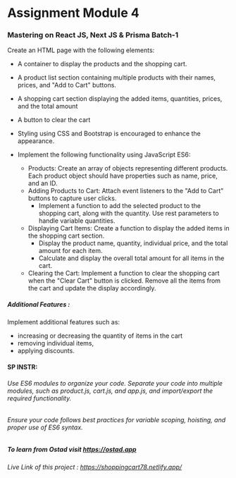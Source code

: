 # Assignment Module 4

### Mastering on React JS, Next JS & Prisma Batch-1

Create an HTML page with the following elements:

* A container to display the products and the shopping cart.

* A product list section containing multiple products with their names, prices, and "Add to Cart" buttons.
* A shopping cart section displaying the added items, quantities, prices, and the total amount
* A button to clear the cart

* Styling using CSS and Bootstrap is encouraged to enhance the appearance.

* Implement the following functionality using JavaScript ES6:
    * Products:   Create an array of objects representing different products. Each product object should have properties
      such as name, price, and an ID.
    * Adding Products to Cart: Attach event listeners to the "Add to Cart" buttons to capture user clicks.
        * Implement a function to add the selected product to the shopping cart, along with the quantity. Use rest
          parameters to handle variable quantities.
    * Displaying Cart Items: Create a function to display the added items in the shopping cart section.
        * Display the product name, quantity, individual price, and the total amount for each item.
        * Calculate and display the overall total amount for all items in the cart.
    * Clearing the Cart: Implement a function to clear the shopping cart when the "Clear Cart" button is clicked.
      Remove all the items from the cart and update the display accordingly.

##### Additional Features :

Implement additional features such as:

* increasing or decreasing the quantity of items in the cart
* removing individual items,
* applying discounts.

#### SP INSTR:

###### Use ES6 modules to organize your code. Separate your code into multiple modules, such as product.js, cart.js, and app.js, and import/export the required functionality.

###### Ensure your code follows best practices for variable scoping, hoisting, and proper use of ES6 syntax.

##### To learn from Ostad visit    https://ostad.app

###### Live Link of this project : https://shoppingcart78.netlify.app/